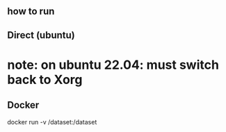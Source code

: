 ## how to run
## Direct (ubuntu)
# note: on ubuntu 22.04: must switch back to Xorg
## Docker
docker run -v /dataset:/dataset

